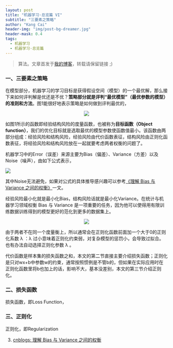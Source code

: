 ```yaml
---
layout: post
title: "机器学习·总览篇 VI"
subtitle: "三要素之策略"
author: "Kang Cai"
header-img: "img/post-bg-dreamer.jpg"
header-mask: 0.4
tags:
  - 机器学习
  - 机器学习·总览篇
---
```


> 算法。文章首发于[我的博客](https://kangcai.github.io/2018/10/25/ml-overall-bayes/)，转载请保留链接 ;)

### 一、三要素之策略

在模型部分，机器学习的学习目标是获得假设空间（模型）的一个最优解，那么接下来如何评判解是优还是不优？**策略部分就是评判“最优模型”（最优参数的模型）的准则和方法**。图1能很好地表示策略是如何做到评判最优的，

<center>
<img src="https://kangcai.github.io/img/in-post/post-ml/object function.jpg"/>
</center>

如图1所示的函数即经验结构风险的度量函数，也被称为**目标函数（Object function）**，我们的优化目标就是选取最优的模型参数使函数值最小。该函数由两部分组成：经验风险和结构风险，经验风险由代价函数表征，结构风险由正则化函数表征，将经验风险和结构风险放在一起就要考虑两者权衡的问题了。

机器学习中的Error（误差）来源主要为Bias（偏差）、Variance（方差）以及Noise（噪声），由如下公式表示，

<img src="https://latex.codecogs.com/gif.latex?Err(x)=\underbrace{\left&space;[f(x)-\frac{1}{k}\sum_{i=1}^kf(x_i)&space;\right&space;]^2}_{\mathbf{Bias^2}}&space;&plus;&space;\underbrace{&space;\frac{\delta^2}{k}&space;}_{\mathbf{Var}}&plus;&space;\underbrace{\delta^2}_{\mathbf{Noise}}" />

其中Noise无法避免，如果对公式的具体推导感兴趣可以参考[《理解 Bias 与 Variance 之间的权衡》][3]一文。

经验风险最小化就是最小化Bias，结构风险话就是最小化Variance。在统计与机器学习领域权衡 Bias 与 Variance 是一项重要的任务，因为他可以使得用有限训练数据训练得到的模型更好的范化到更多的数据集上。

<center>
<img src="https://kangcai.github.io/img/in-post/post-ml/bias and variance 2.jpg"/>
</center>

由于两者不在同一个度量衡上，所以通常会在正则化函数前面加一个大于0的正则化系数 λ ：λ 过小意味着正则化约束弱，对复杂模型的惩罚小，会导致过拟合。也有办法自动选择正则化参数 λ 。

代价函数是样本集的损失函数之和，本文的第二节直接主要介绍损失函数；正则化是只对wx+b中参数w的约束，通常按照惯例是不管b的，但如果在实际应用时在正则化函数里将b也加上的话，影响不大，基本没差别，本文的第三节介绍正则化。

### 二、损失函数

损失函数，即Loss Function，

### 三、正则化

正则化，即Regularization

3. [cnblogs: 理解 Bias 与 Variance 之间的权衡][3]

[3]: (https://www.cnblogs.com/ooon/p/5711516.html)